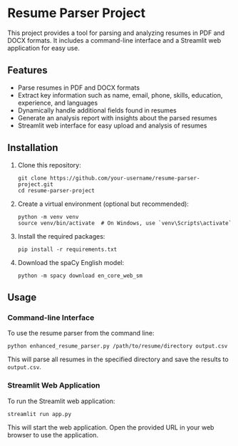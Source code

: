 # Resume Parser Project

This project provides a tool for parsing and analyzing resumes in PDF and DOCX formats. It includes a command-line interface and a Streamlit web application for easy use.

## Features

- Parse resumes in PDF and DOCX formats
- Extract key information such as name, email, phone, skills, education, experience, and languages
- Dynamically handle additional fields found in resumes
- Generate an analysis report with insights about the parsed resumes
- Streamlit web interface for easy upload and analysis of resumes

## Installation

1. Clone this repository:
   ```
   git clone https://github.com/your-username/resume-parser-project.git
   cd resume-parser-project
   ```

2. Create a virtual environment (optional but recommended):
   ```
   python -m venv venv
   source venv/bin/activate  # On Windows, use `venv\Scripts\activate`
   ```

3. Install the required packages:
   ```
   pip install -r requirements.txt
   ```

4. Download the spaCy English model:
   ```
   python -m spacy download en_core_web_sm
   ```

## Usage

### Command-line Interface

To use the resume parser from the command line:

```
python enhanced_resume_parser.py /path/to/resume/directory output.csv
```

This will parse all resumes in the specified directory and save the results to `output.csv`.

### Streamlit Web Application

To run the Streamlit web application:

```
streamlit run app.py
```

This will start the web application. Open the provided URL in your web browser to use the application.

